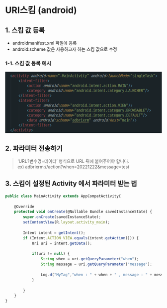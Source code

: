 # URI스킴 (android)

## 1. 스킴 값 등록

* androidmanifest.xml 파일에 등록
* android:scheme 값은 사용하고자 하는 스킴 값으로 수정

### 1-1. 스킴 값 등록 예시

![ex_screenshot](https://github.com/linkprice/MerchantSetup/blob/appsetup/App/AppSetup/URI%EC%8A%A4%ED%82%B4.png?raw=true)

## 2. 파라미터 전송하기
> ‘URL?변수명=데이터’ 형식으로 URL 뒤에 붙여주어야 합니다.<br>
>   ex) adbrixrm://action?when=20221222&message=test
 
## 3. 스킴이 설정된 Activity 에서 파라미터 받는 법

```javaScript
public class MainActivity extends AppCompatActivity{

    @Override
    protected void onCreate(@Nullable Bundle savedInstanceState) {
        super.onCreate(savedInstanceState);
        setContentView(R.layout.activity_main);

        Intent intent = getIntent();
        if (Intent.ACTION_VIEW.equals(intent.getAction())) {
            Uri uri = intent.getData();
            
            if(uri != null) {
                String when = uri.getQueryParameter("when");
                String message = uri.getQueryParameter("message");

                Log.d("MyTag","when : " + when + " , message : " + message);
            }
            
        }
    }
}
```
